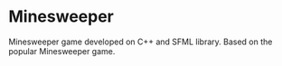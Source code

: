 # Minesweeper
Minesweeper game developed on C++ and SFML library. Based on the popular Minesweeper game.
